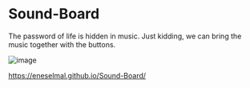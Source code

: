 # Sound-Board


The password of life is hidden in music. Just kidding, we can bring the music together with the buttons.

![image](https://user-images.githubusercontent.com/92387865/155811490-2ea9e74f-5103-454b-863d-f9597256b7fd.png)

https://eneselmal.github.io/Sound-Board/
